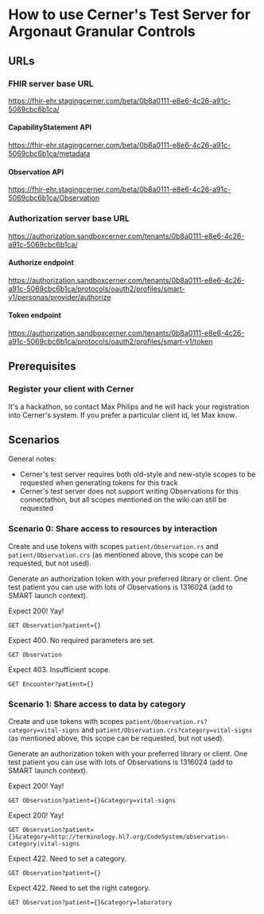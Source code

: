 # How to use Cerner's Test Server for Argonaut Granular Controls

## URLs

### FHIR server base URL

https://fhir-ehr.stagingcerner.com/beta/0b8a0111-e8e6-4c26-a91c-5069cbc6b1ca/

#### CapabilityStatement API

https://fhir-ehr.stagingcerner.com/beta/0b8a0111-e8e6-4c26-a91c-5069cbc6b1ca/metadata

#### Observation API

https://fhir-ehr.stagingcerner.com/beta/0b8a0111-e8e6-4c26-a91c-5069cbc6b1ca/Observation

### Authorization server base URL

https://authorization.sandboxcerner.com/tenants/0b8a0111-e8e6-4c26-a91c-5069cbc6b1ca/

#### Authorize endpoint

https://authorization.sandboxcerner.com/tenants/0b8a0111-e8e6-4c26-a91c-5069cbc6b1ca/protocols/oauth2/profiles/smart-v1/personas/provider/authorize

#### Token endpoint

https://authorization.sandboxcerner.com/tenants/0b8a0111-e8e6-4c26-a91c-5069cbc6b1ca/protocols/oauth2/profiles/smart-v1/token

## Prerequisites

### Register your client with Cerner

It's a hackathon, so contact Max Philips and he will hack your registration into Cerner's system. If you prefer a particular client id, let Max know.

## Scenarios

General notes:

* Cerner's test server requires both old-style and new-style scopes to be requested when generating tokens for this track
* Cerner's test server does not support writing Observations for this connectathon, but all scopes mentioned on the wiki can still be requested

### Scenario 0: Share access to resources by interaction

Create and use tokens with scopes `patient/Observation.rs` and `patient/Observation.crs` (as mentioned above, this scope can be requested, but not used).

Generate an authorization token with your preferred library or client. One test patient you can use with lots of Observations is 1316024 (add to SMART launch context).

Expect 200! Yay!

    GET Observation?patient={}

Expect 400. No required parameters are set.

    GET Observation

Expect 403. Insufficient scope.

    GET Encounter?patient={}

### Scenario 1: Share access to data by category

Create and use tokens with scopes `patient/Observation.rs?category=vital-signs` and `patient/Observation.crs?category=vital-signs` (as mentioned above, this scope can be requested, but not used).

Generate an authorization token with your preferred library or client. One test patient you can use with lots of Observations is 1316024 (add to SMART launch context).

Expect 200! Yay!

    GET Observation?patient={}&category=vital-signs

Expect 200! Yay!

    GET Observation?patient={}&category=http://terminology.hl7.org/CodeSystem/observation-category|vital-signs

Expect 422. Need to set a category.

    GET Observation?patient={}

Expect 422. Need to set the right category.

    GET Observation?patient={}&category=laboratory
